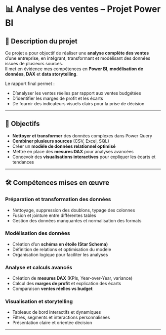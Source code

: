 # 📊 Analyse des ventes – Projet Power BI

## 📝 Description du projet
Ce projet a pour objectif de réaliser une **analyse complète des ventes** d’une entreprise, en intégrant, transformant et modélisant des données issues de plusieurs sources.  
Il met en évidence mes compétences en **Power BI**, **modélisation de données**, **DAX** et **data storytelling**.

Le rapport final permet :  
- D’analyser les ventes réelles par rapport aux ventes budgétées  
- D’identifier les marges de profit et les écarts  
- De fournir des indicateurs visuels clairs pour la prise de décision  

---

## 🎯 Objectifs
- **Nettoyer et transformer** des données complexes dans Power Query  
- **Combiner plusieurs sources** (CSV, Excel, SQL)  
- Créer un **modèle de données relationnel optimisé**  
- Mettre en place des **mesures DAX** pour analyses avancées  
- Concevoir des **visualisations interactives** pour expliquer les écarts et tendances  

---

## 🛠️ Compétences mises en œuvre

### Préparation et transformation des données
- Nettoyage, suppression des doublons, typage des colonnes  
- Fusion et jointure entre différentes tables  
- Gestion des données manquantes et normalisation des formats  

### Modélisation des données
- Création d’un **schéma en étoile (Star Schema)**  
- Définition de relations et optimisation du modèle  
- Organisation logique pour faciliter les analyses  

### Analyse et calculs avancés
- Création de **mesures DAX** (KPIs, Year-over-Year, variance)  
- Calcul des **marges de profit** et explication des écarts  
- Comparaison **ventes réelles vs budget**  

### Visualisation et storytelling
- Tableaux de bord interactifs et dynamiques  
- Filtres, segments et interactions personnalisées  
- Présentation claire et orientée décision  

---
